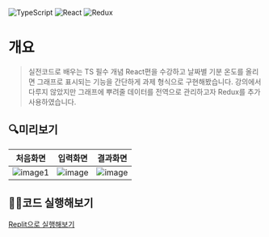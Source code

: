 ![TypeScript](https://img.shields.io/badge/typescript-%23007ACC.svg?style=for-the-badge&logo=typescript&logoColor=white) 
![React](https://img.shields.io/badge/react-%2320232a.svg?style=for-the-badge&logo=react&logoColor=%2361DAFB)
![Redux](https://img.shields.io/badge/redux-%23593d88.svg?style=for-the-badge&logo=redux&logoColor=white)
# 개요
> 실전코드로 배우는 TS 필수 개념 React편을 수강하고 날짜별 기분 온도를 올리면 그래프로 표시되는 기능을 간단하게 과제 형식으로 구현해봤습니다. 강의에서 다루지 않았지만 그래프에 뿌려줄 데이터를 전역으로 관리하고자 Redux를 추가 사용하였습니다.

## 🔍미리보기

| 처음화면 | 입력화면 | 결과화면 |
|:-------:|:-------:|:-------:|
|![image1](https://github.com/teon98/TS-Workspace-React/assets/49816869/eb9267d1-991e-463d-9c8b-889dc58bdfe1)|![image](https://github.com/teon98/TS-Workspace-React/assets/49816869/08d8b631-6ab9-4c53-a0e3-2b15f6159ebe)|![image](https://github.com/teon98/TS-Workspace-React/assets/49816869/a5742b85-ead3-4500-a550-e7297e880fa3)|

## 👨‍💻코드 실행해보기
[Replit으로 실행해보기](https://replit.com/@Chanran33/TS-WorkSpace-React?v=1)
